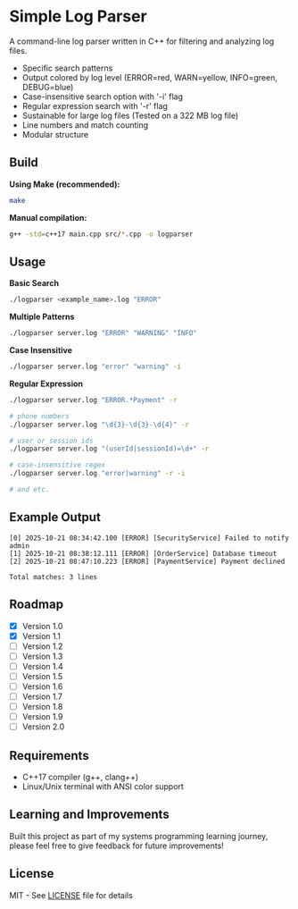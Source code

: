# Simple Log Parser

A command-line log parser written in C++ for filtering and analyzing log files.

- Specific search patterns
- Output colored by log level (ERROR=red, WARN=yellow, INFO=green, DEBUG=blue)
- Case-insensitive search option with '-i' flag
- Regular expression search with '-r' flag
- Sustainable for large log files (Tested on a 322 MB log file)
- Line numbers and match counting
- Modular structure

## Build

**Using Make (recommended):**
```bash
make
```

**Manual compilation:**
```bash
g++ -std=c++17 main.cpp src/*.cpp -o logparser
```

## Usage

**Basic Search**
```bash
./logparser <example_name>.log "ERROR"
```

**Multiple Patterns**
```bash
./logparser server.log "ERROR" "WARNING" "INFO"
```

**Case Insensitive**
```bash
./logparser server.log "error" "warning" -i
```

**Regular Expression**
```bash
./logparser server.log "ERROR.*Payment" -r

# phone numbers
./logparser server.log "\d{3}-\d{3}-\d{4}" -r

# user or session ids
./logparser server.log "(userId|sessionId)=\d+" -r

# case-insensitive regex
./logparser server.log "error|warning" -r -i

# and etc.
```

## Example Output
```
[0] 2025-10-21 08:34:42.100 [ERROR] [SecurityService] Failed to notify admin
[1] 2025-10-21 08:38:12.111 [ERROR] [OrderService] Database timeout
[2] 2025-10-21 08:47:10.223 [ERROR] [PaymentService] Payment declined

Total matches: 3 lines
```

## Roadmap
- [x] Version 1.0
- [x] Version 1.1
- [ ] Version 1.2
- [ ] Version 1.3
- [ ] Version 1.4
- [ ] Version 1.5
- [ ] Version 1.6
- [ ] Version 1.7
- [ ] Version 1.8
- [ ] Version 1.9
- [ ] Version 2.0

## Requirements
- C++17 compiler (g++, clang++)
- Linux/Unix terminal with ANSI color support

## Learning and Improvements
Built this project as part of my systems programming learning journey, please feel free to give feedback for future improvements! 

## License

MIT - See [LICENSE](LICENSE) file for details